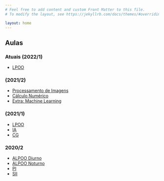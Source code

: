 ```yaml
---
# Feel free to add content and custom Front Matter to this file.
# To modify the layout, see https://jekyllrb.com/docs/themes/#overriding-theme-defaults

layout: home
---
```


## Aulas

### Atuais (2022/1)
* [LPOO](aulas/unip/20221/lpoo.html)
<!--* [IA](aulas/unip/20221/ia.html)
* [CG](aulas/unip/20221/cg.html)-->

### (2021/2)
* [Processamento de Imagens](aulas/unip/20212/pi.html)
* [Cálculo Numérico](aulas/unip/20212/cn.html)
* [Extra: Machine Learning](aulas/unip/20212/extra_ml.html)

### (2021/1)
* [LPOO](aulas/unip/20211/lpoo.html)
* [IA](aulas/unip/20211/ia.html)
* [CG](aulas/unip/20211/cg.html)

### 2020/2
* [ALPOO Diurno](aulas/unip/20202/alpoo.html)
* [ALPOO Noturno](aulas/unip/20202/alpoo_noturno.html)
* [PI](aulas/unip/20202/pi.html)
* [SII](aulas/unip/20202/sii.html)
